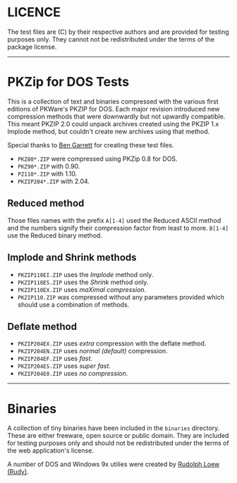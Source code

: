 
# LICENCE

The test files are (C) by their respective authors and are provided for testing purposes only. They cannot not be redistributed under the terms of the package license.

---

# PKZip for DOS Tests

This is a collection of text and binaries compressed with the various first editions of PKWare's PKZIP for DOS. Each major revision introduced new compression methods that were downwardly but not upwardly compatible. This meant PKZIP 2.0 could unpack archives created using the PKZIP 1.x Implode method, but couldn't create new archives using that method.

Special thanks to [Ben Garrett](https://github.com/bengarrett) for creating these test files.

* `PKZ80*.ZIP` were compressed using PKZip 0.8 for DOS.
* `PKZ90*.ZIP` with 0.90.
* `PZ110*.ZIP` with 1.10.
* `PKZIP204*.ZIP` with 2.04.

## Reduced method

Those files names with the prefix `A[1-4]` used the Reduced ASCII method and the numbers signify their compression factor from least to more. `B[1-4]` use the Reduced binary method.

## Implode and Shrink methods

* `PKZIP110EI.ZIP` uses the *Implode* method only.
* `PKZIP110ES.ZIP` uses the *Shrink* method only.
* `PKZIP110EX.ZIP` uses *maXimal compression*.
* `PKZIP110.ZIP` was compressed without any parameters provided which should use a combination of methods.

## Deflate method

* `PKZIP204EX.ZIP` uses *extra* compression with the deflate method.
* `PKZIP204EN.ZIP` uses *normal (default)* compression.
* `PKZIP204EF.ZIP` uses *fast*.
* `PKZIP204ES.ZIP` uses *super fast*.
* `PKZIP204E0.ZIP` uses *no compression*.

---

# Binaries

A collection of tiny binaries have been included in the `binaries` directory. These are either freeware, open source or public domain. They are included for testing purposes only and should not be redistributed under the terms of the web application's license.

A number of DOS and Windows 9x utilies were created by [Rudolph Loew (Rudy)](https://rloewelectronics.com/).

